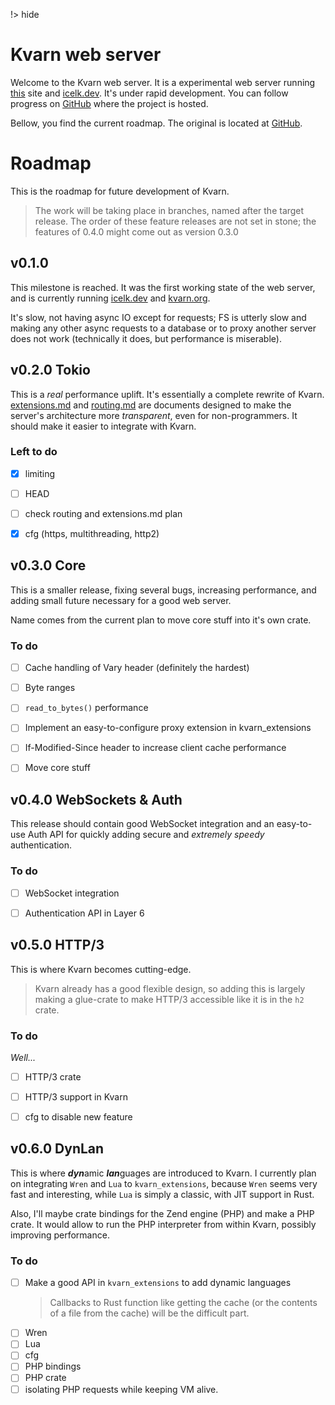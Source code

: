 !> hide
<head>
    <title>Kvarn web server</title>
</head>

# Kvarn web server

Welcome to the Kvarn web server. It is a experimental web server running [this](https://kvarn.org) site
and [icelk.dev](https://icelk.dev). It's under rapid development. You can follow progress on [GitHub](https://github.com/Iselk/kvarn/tree/tokio/) where the project is hosted.

Bellow, you find the current roadmap. The original is located at [GitHub](https://github.com/Iselk/kvarn/tree/tokio/roadmap.md).

# Roadmap

This is the roadmap for future development of Kvarn.

> The work will be taking place in branches, named after the target release. The order of these feature releases are not set in stone;
> the features of 0.4.0 might come out as version 0.3.0


## v0.1.0

This milestone is reached. It was the first working state of the web server, and is currently running [icelk.dev](https://icelk.dev) and [kvarn.org](https://kvarn.org).

It's slow, not having async IO except for requests; FS is utterly slow and
making any other async requests to a database or to proxy another server does not work
(technically it does, but performance is miserable).


## v0.2.0 Tokio

This is a *real* performance uplift. It's essentially a complete rewrite of Kvarn.
[extensions.md](https://github.com/Iselk/kvarn/tree/tokio/extensions.md) and [routing.md](https://github.com/Iselk/kvarn/tree/tokio/routing.md) are documents designed to make the server's
architecture more *transparent*, even for non-programmers. It should make it easier to integrate with Kvarn.

### Left to do

- [x] limiting
- [ ] HEAD
- [ ] check routing and extensions.md plan
- [x] cfg (https, multithreading, http2)


## v0.3.0 Core

This is a smaller release, fixing several bugs, increasing performance, and adding small future necessary for a good web server.

Name comes from the current plan to move core stuff into it's own crate.

### To do

- [ ] Cache handling of Vary header (definitely the hardest)
- [ ] Byte ranges
- [ ] `read_to_bytes()` performance
- [ ] Implement an easy-to-configure proxy extension in kvarn_extensions
- [ ] If-Modified-Since header to increase client cache performance
- [ ] Move core stuff


## v0.4.0 WebSockets & Auth

This release should contain good WebSocket integration and an easy-to-use Auth API
for quickly adding secure and *extremely speedy* authentication.

### To do

- [ ] WebSocket integration
- [ ] Authentication API in Layer 6


## v0.5.0 HTTP/3

This is where Kvarn becomes cutting-edge.

> Kvarn already has a good flexible design, so adding this is largely making
> a glue-crate to make HTTP/3 accessible like it is in the `h2` crate.

### To do

*Well...*

- [ ] HTTP/3 crate
- [ ] HTTP/3 support in Kvarn
- [ ] cfg to disable new feature


## v0.6.0 DynLan

This is where ***dyn***amic ***lan***guages are introduced to Kvarn. I currently plan on integrating `Wren` and `Lua` to `kvarn_extensions`,
because `Wren` seems very fast and interesting, while `Lua` is simply a classic, with JIT support in Rust.

Also, I'll maybe crate bindings for the Zend engine (PHP) and make a PHP crate. It would allow to run the PHP interpreter
from within Kvarn, possibly improving performance.

### To do

- [ ] Make a good API in `kvarn_extensions` to add dynamic languages
    > Callbacks to Rust function like getting the cache
    > (or the contents of a file from the cache) will be the difficult part.
- [ ] Wren
- [ ] Lua
- [ ] cfg
- [ ] PHP bindings
- [ ] PHP crate
- [ ] isolating PHP requests while keeping VM alive.
